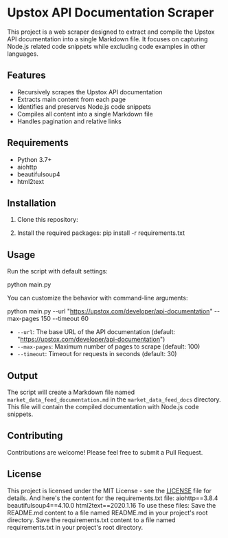 # Upstox API Documentation Scraper

This project is a web scraper designed to extract and compile the Upstox API documentation into a single Markdown file. It focuses on capturing Node.js related code snippets while excluding code examples in other languages.

## Features

- Recursively scrapes the Upstox API documentation
- Extracts main content from each page
- Identifies and preserves Node.js code snippets
- Compiles all content into a single Markdown file
- Handles pagination and relative links

## Requirements

- Python 3.7+
- aiohttp
- beautifulsoup4
- html2text

## Installation

1. Clone this repository:

2. Install the required packages:
   pip install -r requirements.txt

## Usage

Run the script with default settings:

python main.py

You can customize the behavior with command-line arguments:

python main.py --url "https://upstox.com/developer/api-documentation" --max-pages 150 --timeout 60

- `--url`: The base URL of the API documentation (default: "https://upstox.com/developer/api-documentation")
- `--max-pages`: Maximum number of pages to scrape (default: 100)
- `--timeout`: Timeout for requests in seconds (default: 30)

## Output

The script will create a Markdown file named `market_data_feed_documentation.md` in the `market_data_feed_docs` directory. This file will contain the compiled documentation with Node.js code snippets.

## Contributing

Contributions are welcome! Please feel free to submit a Pull Request.

## License

This project is licensed under the MIT License - see the [LICENSE](LICENSE) file for details.
And here's the content for the requirements.txt file:
aiohttp==3.8.4
beautifulsoup4==4.10.0
html2text==2020.1.16
To use these files:
Save the README.md content to a file named
README.md
in your project's root directory.
Save the requirements.txt content to a file named
requirements.txt
in your project's root directory.
